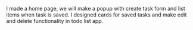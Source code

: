 I made a home page, we will make a popup with create task form and list items when task is saved.
I designed cards for saved tasks and make edit and delete functionality in todo list app.
